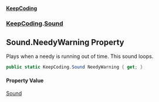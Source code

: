 #### [KeepCoding](index.md 'index')
### [KeepCoding](KeepCoding.md 'KeepCoding').[Sound](Sound.md 'KeepCoding.Sound')
## Sound.NeedyWarning Property
Plays when a needy is running out of time. This sound loops.  
```csharp
public static KeepCoding.Sound NeedyWarning { get; }
```
#### Property Value
[Sound](Sound.md 'KeepCoding.Sound')

